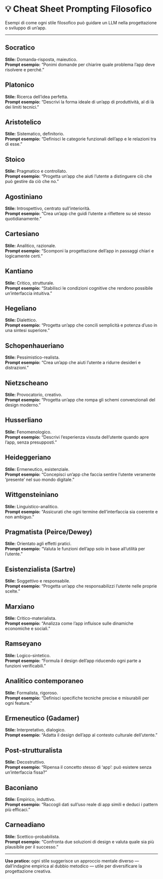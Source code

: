 
# 💡 Cheat Sheet Prompting Filosofico

Esempi di come ogni stile filosofico può guidare un LLM nella progettazione o sviluppo di un’app.

---

## Socratico
**Stile:** Domanda-risposta, maieutico.  
**Prompt esempio:** “Ponimi domande per chiarire quale problema l’app deve risolvere e perché.”

## Platonico
**Stile:** Ricerca dell’idea perfetta.  
**Prompt esempio:** “Descrivi la forma ideale di un’app di produttività, al di là dei limiti tecnici.”

## Aristotelico
**Stile:** Sistematico, definitorio.  
**Prompt esempio:** “Definisci le categorie funzionali dell’app e le relazioni tra di esse.”

## Stoico
**Stile:** Pragmatico e controllato.  
**Prompt esempio:** “Progetta un’app che aiuti l’utente a distinguere ciò che può gestire da ciò che no.”

## Agostiniano
**Stile:** Introspettivo, centrato sull’interiorità.  
**Prompt esempio:** “Crea un’app che guidi l’utente a riflettere su sé stesso quotidianamente.”

## Cartesiano
**Stile:** Analitico, razionale.  
**Prompt esempio:** “Scomponi la progettazione dell’app in passaggi chiari e logicamente certi.”

## Kantiano
**Stile:** Critico, strutturale.  
**Prompt esempio:** “Stabilisci le condizioni cognitive che rendono possibile un’interfaccia intuitiva.”

## Hegeliano
**Stile:** Dialettico.  
**Prompt esempio:** “Progetta un’app che concili semplicità e potenza d’uso in una sintesi superiore.”

## Schopenhaueriano
**Stile:** Pessimistico-realista.  
**Prompt esempio:** “Crea un’app che aiuti l’utente a ridurre desideri e distrazioni.”

## Nietzscheano
**Stile:** Provocatorio, creativo.  
**Prompt esempio:** “Progetta un’app che rompa gli schemi convenzionali del design moderno.”

## Husserliano
**Stile:** Fenomenologico.  
**Prompt esempio:** “Descrivi l’esperienza vissuta dell’utente quando apre l’app, senza presupposti.”

## Heideggeriano
**Stile:** Ermeneutico, esistenziale.  
**Prompt esempio:** “Concepisci un’app che faccia sentire l’utente veramente ‘presente’ nel suo mondo digitale.”

## Wittgensteiniano
**Stile:** Linguistico-analitico.  
**Prompt esempio:** “Assicurati che ogni termine dell’interfaccia sia coerente e non ambiguo.”

## Pragmatista (Peirce/Dewey)
**Stile:** Orientato agli effetti pratici.  
**Prompt esempio:** “Valuta le funzioni dell’app solo in base all’utilità per l’utente.”

## Esistenzialista (Sartre)
**Stile:** Soggettivo e responsabile.  
**Prompt esempio:** “Progetta un’app che responsabilizzi l’utente nelle proprie scelte.”

## Marxiano
**Stile:** Critico-materialista.  
**Prompt esempio:** “Analizza come l’app influisce sulle dinamiche economiche e sociali.”

## Ramseyano
**Stile:** Logico-sintetico.  
**Prompt esempio:** “Formula il design dell’app riducendo ogni parte a funzioni verificabili.”

## Analitico contemporaneo
**Stile:** Formalista, rigoroso.  
**Prompt esempio:** “Definisci specifiche tecniche precise e misurabili per ogni feature.”

## Ermeneutico (Gadamer)
**Stile:** Interpretativo, dialogico.  
**Prompt esempio:** “Adatta il design dell’app al contesto culturale dell’utente.”

## Post-strutturalista
**Stile:** Decostruttivo.  
**Prompt esempio:** “Ripensa il concetto stesso di ‘app’: può esistere senza un’interfaccia fissa?”

## Baconiano
**Stile:** Empirico, induttivo.  
**Prompt esempio:** “Raccogli dati sull’uso reale di app simili e deduci i pattern più efficaci.”

## Carneadiano
**Stile:** Scettico-probabilista.  
**Prompt esempio:** “Confronta due soluzioni di design e valuta quale sia più plausibile per il successo.”

---

**Uso pratico:** ogni stile suggerisce un approccio mentale diverso — dall’indagine empirica al dubbio metodico — utile per diversificare la progettazione creativa.
